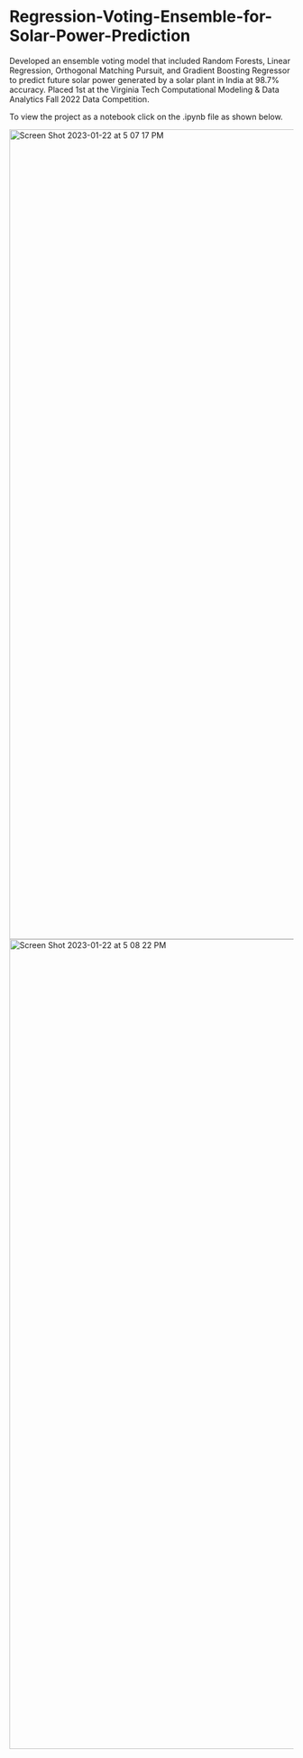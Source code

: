 # Regression-Voting-Ensemble-for-Solar-Power-Prediction
Developed an ensemble voting model that included Random Forests, Linear Regression, Orthogonal Matching Pursuit, and Gradient Boosting Regressor to predict future solar power generated by a solar plant in India at 98.7% accuracy. Placed 1st at the Virginia Tech Computational Modeling &amp; Data Analytics Fall 2022 Data Competition.

To view the project as a notebook click on the .ipynb file as shown below.

<img width="1435" alt="Screen Shot 2023-01-22 at 5 07 17 PM" src="https://user-images.githubusercontent.com/74610279/213942950-c63acda9-29ba-42c5-9845-fa33847b3ff4.png">

<img width="1435" alt="Screen Shot 2023-01-22 at 5 08 22 PM" src="https://user-images.githubusercontent.com/74610279/213942927-7c28688b-bfa9-45a2-87b5-510e2df4a550.png">
